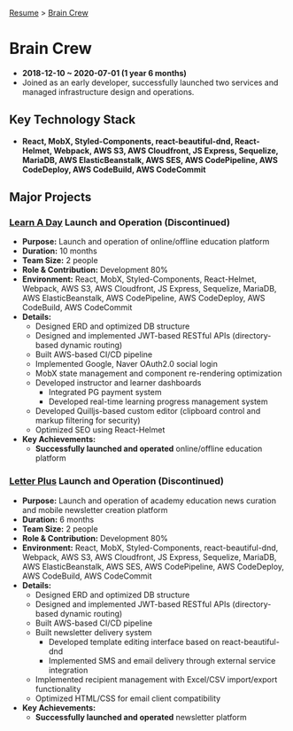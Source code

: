 [Resume](../README.md) > [Brain Crew](./3_braincrew.md)

# Brain Crew

- **2018-12-10 ~ 2020-07-01 (1 year 6 months)**
- Joined as an early developer, successfully launched two services and managed infrastructure design and operations.

## Key Technology Stack

- **React, MobX, Styled-Components, react-beautiful-dnd, React-Helmet, Webpack, AWS S3, AWS Cloudfront, JS Express, Sequelize, MariaDB, AWS ElasticBeanstalk, AWS SES, AWS CodePipeline, AWS CodeDeploy, AWS CodeBuild, AWS CodeCommit**

## Major Projects

### [Learn A Day](https://learnaday.kr/) Launch and Operation (Discontinued)

- **Purpose:** Launch and operation of online/offline education platform
- **Duration:** 10 months
- **Team Size:** 2 people
- **Role & Contribution:** Development 80%
- **Environment:** React, MobX, Styled-Components, React-Helmet, Webpack, AWS S3, AWS Cloudfront, JS Express, Sequelize, MariaDB, AWS ElasticBeanstalk, AWS CodePipeline, AWS CodeDeploy, AWS CodeBuild, AWS CodeCommit
- **Details:**
  - Designed ERD and optimized DB structure
  - Designed and implemented JWT-based RESTful APIs (directory-based dynamic routing)
  - Built AWS-based CI/CD pipeline
  - Implemented Google, Naver OAuth2.0 social login
  - MobX state management and component re-rendering optimization
  - Developed instructor and learner dashboards
      - Integrated PG payment system
      - Developed real-time learning progress management system
  - Developed Quilljs-based custom editor (clipboard control and markup filtering for security)
  - Optimized SEO using React-Helmet
- **Key Achievements:**
  - **Successfully launched and operated** online/offline education platform

### [Letter Plus](https://letter.plus/) Launch and Operation (Discontinued)

- **Purpose:** Launch and operation of academy education news curation and mobile newsletter creation platform
- **Duration:** 6 months
- **Team Size:** 2 people
- **Role & Contribution:** Development 80%
- **Environment:** React, MobX, Styled-Components, react-beautiful-dnd, Webpack, AWS S3, AWS Cloudfront, JS Express, Sequelize, MariaDB, AWS ElasticBeanstalk, AWS SES, AWS CodePipeline, AWS CodeDeploy, AWS CodeBuild, AWS CodeCommit
- **Details:**
  - Designed ERD and optimized DB structure
  - Designed and implemented JWT-based RESTful APIs (directory-based dynamic routing)
  - Built AWS-based CI/CD pipeline
  - Built newsletter delivery system
      - Developed template editing interface based on react-beautiful-dnd
      - Implemented SMS and email delivery through external service integration
  - Implemented recipient management with Excel/CSV import/export functionality
  - Optimized HTML/CSS for email client compatibility
- **Key Achievements:**
  - **Successfully launched and operated** newsletter platform

